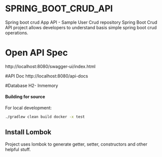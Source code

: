 # SPRING_BOOT_CRUD_API
Spring boot crud App API - Sample User Crud repository 
Spring Boot Crud API project allows developers to understand basis simple spring boot crud operations. 


# Open API Spec
http://localhost:8080/swagger-ui/index.html


#API Doc
http://localhost:8080/api-docs


#Database
H2- Inmemory 

#### Building for source

For local development:
```sh
./gradlew clean build docker -x test
```
## Install Lombok
Project uses lombok to generate getter, setter, constructors and other helpful stuff. 
